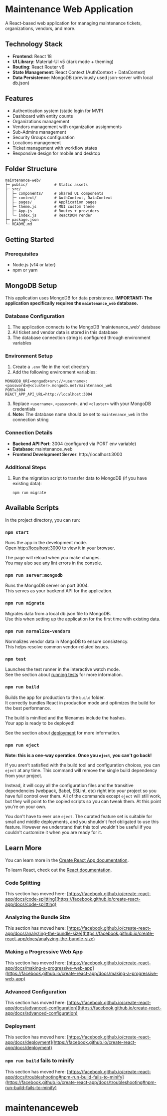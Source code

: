 # Maintenance Web Application

A React-based web application for managing maintenance tickets, organizations, vendors, and more.

## Technology Stack

- **Frontend**: React 18
- **UI Library**: Material-UI v5 (dark mode + theming)
- **Routing**: React Router v6
- **State Management**: React Context (AuthContext + DataContext)
- **Data Persistence**: MongoDB (previously used json-server with local db.json)

## Features

- Authentication system (static login for MVP)
- Dashboard with entity counts
- Organizations management
- Vendors management with organization assignments
- Sub-Admins management
- Security Groups configuration
- Locations management
- Ticket management with workflow states
- Responsive design for mobile and desktop

## Folder Structure

```
maintenance-web/
├─ public/            # Static assets
├─ src/
│  ├─ components/     # Shared UI components
│  ├─ context/        # AuthContext, DataContext
│  ├─ pages/          # Application pages
│  ├─ theme.js        # MUI custom theme
│  ├─ App.js          # Routes + providers
│  └─ index.js        # ReactDOM render
├─ package.json
└─ README.md
```

## Getting Started

### Prerequisites

- Node.js (v14 or later)
- npm or yarn

## MongoDB Setup

This application uses MongoDB for data persistence. **IMPORTANT: The application specifically requires the `maintenance_web` database.**

### Database Configuration

1. The application connects to the MongoDB 'maintenance_web' database
2. All ticket and vendor data is stored in this database
3. The database connection string is configured through environment variables

### Environment Setup

1. Create a `.env` file in the root directory
2. Add the following environment variables:

```
MONGODB_URI=mongodb+srv://<username>:<password>@<cluster>.mongodb.net/maintenance_web
PORT=3004
REACT_APP_API_URL=http://localhost:3004
```

3. Replace `<username>`, `<password>`, and `<cluster>` with your MongoDB credentials
4. **Note:** The database name should be set to `maintenance_web` in the connection string

### Connection Details

- **Backend API Port**: 3004 (configured via PORT env variable)
- **Database**: maintenance_web
- **Frontend Development Server**: http://localhost:3000

### Additional Steps

1. Run the migration script to transfer data to MongoDB (if you have existing data):
   ```
   npm run migrate
   ```

## Available Scripts

In the project directory, you can run:

### `npm start`

Runs the app in the development mode.\
Open [http://localhost:3000](http://localhost:3000) to view it in your browser.

The page will reload when you make changes.\
You may also see any lint errors in the console.

### `npm run server:mongodb`

Runs the MongoDB server on port 3004.\
This serves as your backend API for the application.

### `npm run migrate`

Migrates data from a local db.json file to MongoDB.\
Use this when setting up the application for the first time with existing data.

### `npm run normalize-vendors`

Normalizes vendor data in MongoDB to ensure consistency.\
This helps resolve common vendor-related issues.

### `npm test`

Launches the test runner in the interactive watch mode.\
See the section about [running tests](https://facebook.github.io/create-react-app/docs/running-tests) for more information.

### `npm run build`

Builds the app for production to the `build` folder.\
It correctly bundles React in production mode and optimizes the build for the best performance.

The build is minified and the filenames include the hashes.\
Your app is ready to be deployed!

See the section about [deployment](https://facebook.github.io/create-react-app/docs/deployment) for more information.

### `npm run eject`

**Note: this is a one-way operation. Once you `eject`, you can't go back!**

If you aren't satisfied with the build tool and configuration choices, you can `eject` at any time. This command will remove the single build dependency from your project.

Instead, it will copy all the configuration files and the transitive dependencies (webpack, Babel, ESLint, etc) right into your project so you have full control over them. All of the commands except `eject` will still work, but they will point to the copied scripts so you can tweak them. At this point you're on your own.

You don't have to ever use `eject`. The curated feature set is suitable for small and middle deployments, and you shouldn't feel obligated to use this feature. However we understand that this tool wouldn't be useful if you couldn't customize it when you are ready for it.

## Learn More

You can learn more in the [Create React App documentation](https://facebook.github.io/create-react-app/docs/getting-started).

To learn React, check out the [React documentation](https://reactjs.org/).

### Code Splitting

This section has moved here: [https://facebook.github.io/create-react-app/docs/code-splitting](https://facebook.github.io/create-react-app/docs/code-splitting)

### Analyzing the Bundle Size

This section has moved here: [https://facebook.github.io/create-react-app/docs/analyzing-the-bundle-size](https://facebook.github.io/create-react-app/docs/analyzing-the-bundle-size)

### Making a Progressive Web App

This section has moved here: [https://facebook.github.io/create-react-app/docs/making-a-progressive-web-app](https://facebook.github.io/create-react-app/docs/making-a-progressive-web-app)

### Advanced Configuration

This section has moved here: [https://facebook.github.io/create-react-app/docs/advanced-configuration](https://facebook.github.io/create-react-app/docs/advanced-configuration)

### Deployment

This section has moved here: [https://facebook.github.io/create-react-app/docs/deployment](https://facebook.github.io/create-react-app/docs/deployment)

### `npm run build` fails to minify

This section has moved here: [https://facebook.github.io/create-react-app/docs/troubleshooting#npm-run-build-fails-to-minify](https://facebook.github.io/create-react-app/docs/troubleshooting#npm-run-build-fails-to-minify)
# maintenanceweb
